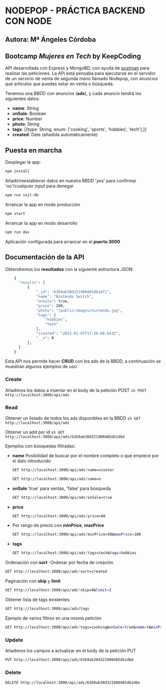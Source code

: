 # NODEPOP - PRÁCTICA BACKEND CON NODE
## Autora: Mª Ángeles Córdoba
## Bootcamp *Mujeres en Tech* by KeepCoding

API desarrollada con Express y MongoBD, con ayuda de [postman](www.postman.com) para realizar las peticiones. 
La APi está pensaba para ejecutarse en el servidor de un servicio de venta de segunda mano llamado Nodepop, con anuncios que artículos que puedes estar en venta o búsqueda.

Tenemos una BBDD con anuncios (**ads**), y cada anuncio tendrá los siguientes datos: 
  - **name**: String
  - **onSale**: Boolean
  - **price**: Number
  - **photo**: String
  - **tags**: [{type: String, enum: ['cooking', 'sports', 'hobbies', 'tech'],}]
  - **created**: Date (añadida automáticamente)


## Puesta en marcha

Desplegar la app:
```sh
npm install
```

Añadir/reestablecer datos en nuestra BBDD
  '*yes*' para confirmar
  '*no*'/*cualquier input* para denegar 
```sh
npm run init-db
```

Arrancar la app en modo producción
```sh
npm start
```

Arrancar la app en modo desarrollo
```sh
npm run dev
```

Aplicación configurada para arrancar en el **puerto 3000**


##  Documentación de la API

Obtendremos los **resultados** con la siguiente estructura JSON: 
```sh
    {
      "results": [
          {
              "_id": "63b9ab30d321900485db1d71",
              "name": "Nintendo Switch",
              "onSale": true,
              "price": 200,
              "photo": "/public/images/nintendo.jpg",
              "tags": [
                  "hobbies",
                  "tech"
              ],
              "created": "2023-01-07T17:26:08.643Z",
              "__v": 0
          },
      ]
    }
```

Esta API nos permite hacer **CRUD** con los ads de la BBDD, a continuación se muestran algunos ejemplos de uso: 

### Create
Añadimos los datos a insertar en el body de la petición POST
    ```sh
    POST http://localhost:3000/api/ads
    ```

### Read
Obtener un listado de todos los ads disponibles en la BBDD
    ```sh
    GET http://localhost:3000/api/ads
    ```

Obtener un add por id
    ```sh
    GET http://localhost:3000/api/ads/63b9ab30d321900485db1d6d
    ```

Ejemplos con búsquedas filtradas: 
  - **name**
    Posibilidad de buscar por el nombre completo o que empiece por el dato introducido
    ```sh
    GET http://localhost:3000/api/ads?name=scooter
    ```
    ```sh
    GET http://localhost:3000/api/ads?name=n
    ```
  - **onSale**
    'true' para ventas, 'false' para búsqueda
    ```sh
    GET http://localhost:3000/api/ads?onSale=true
    ```
  - **price**
    ```sh
    GET http://localhost:3000/api/ads?price=60
    ```
  - Por rango de precio con **minPrice**, **maxPrice**
    ```sh
    GET http://localhost:3000/api/ads?minPrice=50&maxPrice=100
    ```
  - **tags**
    ```sh
    GET http://localhost:3000/api/ads?tags=tech&tags=hobbies
    ```

Ordenación con **sort**
  -Ordenar por fecha de creación
  ```sh
  GET http://localhost:3000/api/ads?sort=created
  ```

Paginación con **skip** y **limit**
  ```sh
  GET http://localhost:3000/api/ads?skip=0&limit=2
  ```

Obtener lista de tags existentes
  ```sh
  GET http://localhost:3000/api/ads/tags
  ```

Ejemplo de varios filtros en una misma petición
  ```sh
  GET http://localhost:3000/api/ads?tags=cooking&onSale=true&name=t&minPrice=10&skip=0&limit=2&sort=price
  ```
### Update
Añadimos los campos a actualizar en el body de la petición PUT
  ```sh
  PUT http://localhost:3000/api/ads/63b9ab30d321900485db1d6d
  ```

### Delete
  ```sh
  DELETE http://localhost:3000/api/ads/63b9ab30d321900485db1d6e 
  ```
